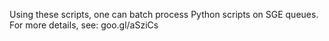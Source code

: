 Using these scripts, one can batch process Python scripts on SGE queues. For more details, see: goo.gl/aSziCs
